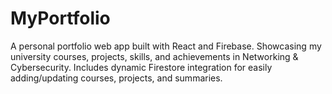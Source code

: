 # MyPortfolio
A personal portfolio web app built with React and Firebase. Showcasing my university courses, projects, skills, and achievements in Networking &amp; Cybersecurity. Includes dynamic Firestore integration for easily adding/updating courses, projects, and summaries.
